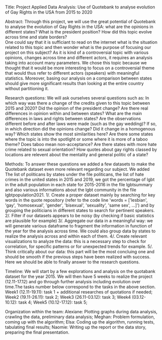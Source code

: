 Title: Project Applied Data Analysis: Use of Quotebank to analyse evolution of Gay Rights in the USA from 2015 to 2020

Abstract: Through this project, we will use the great potential of Quotebank to analyse the evolution of Gay Rights in the USA: what are the opinions in different states? What is the president position? How did this topic evolve across time and state borders?  
One could say that it is sufficiant to read on the internet what is the situation related to this topic and then wonder what is the purpose of focusing our project on this subject? As it is kind of a controversial topic with various opinions, changes across time and different actors, it requires an analysis taking into account many parameters. We chose this topic because we thought that it would be more interesting to focus on a controversial theme that would thus refer to different actors (speakers) with meaningful statistics. Moreover, basing our analysis on a comparison between states should give more significant results than looking at the entire country without partitioning it.     

Research questions: 
We will ask ourselves several questions such as: 
In which way was there a change of the credits given to this topic between 2015 and 2020? 
Did the opinion of the president change? Are there real differences in opinion within and between states?
What are the main differences in laws and rights between states?
Are the observations different before and after laws were made (such as the gay wedding)? If so, in which direction did the opinions change? Did it change in a homogenous way?
Which states show the most similarities here? 
Are there some states where the topic is into the spotlight or some where it is  more of a taboo theme?
Does taboo mean non-acceptance?
Are there states with more hate crime related to sexual orientation?
How quotes about gay rights classed by locations are relevent about the mentality and general politic of a state?

Methods:
To answer these questions we added a few datasets to make the Quotebank dataset even more relevant regarding our subject. We added The list of politicans by states under the file politicans, the list of hate crimes in the united states in 2015 and 2019, we got the percentage of lgbt in the adult population in each state for 2015-2016 in the file lgbtsummary and also various informations about the lgbt community in the file lgbtpopulation2021.
1/. Create a proper dataset mainly by searching for key words in the quote repository (refer to the code line 'words = ['lesbian', 'gay', 'homosexual', 'gender', 'bisexual', 'sexuality', 'same sex', ...]') and by grouping the politicians in different states to search for pertinent speakers.
2/. Filter if our datasets appears to be noisy (by checking if basic statistics are plausible for example)
3/. Aggregate our data in a meaningful way:
we will generate various dataframe to fragment the information in function of the year for the analysis across time. We could also group data by states to realize the analysis across and within each of them.
4/. Create relevant visualizations to analyze the data: this is a necessary step to check for correlation, for specific patterns or for unexpected trends for example. 
5/. Think critically about our data: this part will be the most concluing one and should be smooth if the previous steps have been realized with success. Here we should be able to finally answer to the research questions.

Timeline: We will start by a few explorations and analysis on the quotabank dataset for the year 2015. We will then have 5 weeks to realize the project (12.11-17.12) and go through further analysis including evolution over time.The tasks number below correspond to the tasks in the above section.
Week1 (12.11-19.11): task 1 + additional researches of quotations if needed;
Week2 (19.11-26.11): task 2;
Week3 (26.11-03.12): task 3;
Week4 (03.12-10.12): task 4;
Week5 (10.12-17.12): task 5;

Organization within the team:
Alexiane: Plotting graphs during data analysis, crawling the data, preliminary data analysis;
Meghan: Problem formulation, coming up with the algorithm;
Elsa: Coding up the algorithm, running tests, tabulating final results;
Naomie: Writing up the report or the data story, preparing the final presentation.
